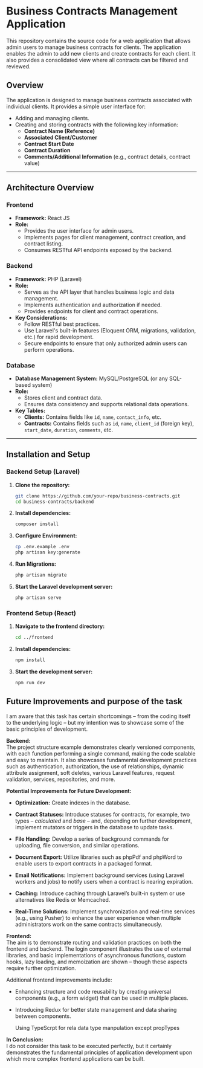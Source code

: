 # Business Contracts Management Application

This repository contains the source code for a web application that allows admin users to manage business contracts for clients. The application enables the admin to add new clients and create contracts for each client. It also provides a consolidated view where all contracts can be filtered and reviewed.


## Overview

The application is designed to manage business contracts associated with individual clients. It provides a simple user interface for:

- Adding and managing clients.
- Creating and storing contracts with the following key information:
  - **Contract Name (Reference)**
  - **Associated Client/Customer**
  - **Contract Start Date**
  - **Contract Duration**
  - **Comments/Additional Information** (e.g., contract details, contract value)

---
## Architecture Overview

### Frontend

- **Framework:** React JS
- **Role:**
  - Provides the user interface for admin users.
  - Implements pages for client management, contract creation, and contract listing.
  - Consumes RESTful API endpoints exposed by the backend.

### Backend

- **Framework:** PHP (Laravel)
- **Role:**
  - Serves as the API layer that handles business logic and data management.
  - Implements authentication and authorization if needed.
  - Provides endpoints for client and contract operations.
- **Key Considerations:**
  - Follow RESTful best practices.
  - Use Laravel's built-in features (Eloquent ORM, migrations, validation, etc.) for rapid development.
  - Secure endpoints to ensure that only authorized admin users can perform operations.

### Database

- **Database Management System:** MySQL/PostgreSQL (or any SQL-based system)
- **Role:**
  - Stores client and contract data.
  - Ensures data consistency and supports relational data operations.
- **Key Tables:**
  - **Clients:** Contains fields like `id`, `name`, `contact_info`, etc.
  - **Contracts:** Contains fields such as `id`, `name`, `client_id` (foreign key), `start_date`, `duration`, `comments`, etc.
---
## Installation and Setup

### Backend Setup (Laravel)

1. **Clone the repository:**
   ```bash
   git clone https://github.com/your-repo/business-contracts.git
   cd business-contracts/backend
   ```

2. **Install dependencies:**
   ```bash
   composer install
   ```

3. **Configure Environment:**
   ```bash
   cp .env.example .env
   php artisan key:generate
   ```

4. **Run Migrations:**
   ```bash
   php artisan migrate
   ```

5. **Start the Laravel development server:**
   ```bash
   php artisan serve
   ```

### Frontend Setup (React)

1. **Navigate to the frontend directory:**
   ```bash
   cd ../frontend
   ```

2. **Install dependencies:**
   ```bash
   npm install
   ```

3. **Start the development server:**
   ```bash
   npm run dev
   ```


## Future Improvements and purpose of the task
I am aware that this task has certain shortcomings – from the coding itself to the underlying logic – but my intention was to showcase some of the basic principles of development.

**Backend:**  
The project structure example demonstrates clearly versioned components, with each function performing a single command, making the code scalable and easy to maintain. It also showcases fundamental development practices such as authentication, authorization, the use of relationships, dynamic attribute assignment, soft deletes, various Laravel features, request validation, services, repositories, and more.

**Potential Improvements for Future Development:**

- **Optimization:** Create indexes in the database.

- **Contract Statuses:** Introduce statuses for contracts, for example, two types – *calculated* and *base* – and, depending on further development, implement mutators or triggers in the database to update tasks.

- **File Handling:** Develop a series of background commands for uploading, file conversion, and similar operations.

- **Document Export:** Utilize libraries such as phpPdf and phpWord to enable users to export contracts in a packaged format.

- **Email Notifications:** Implement background services (using Laravel workers and jobs) to notify users when a contract is nearing expiration.

- **Caching:** Introduce caching through Laravel’s built-in system or use alternatives like Redis or Memcached.

- **Real-Time Solutions:** Implement synchronization and real-time services (e.g., using Pusher) to enhance the user experience when multiple administrators work on the same contracts simultaneously.

**Frontend:**  
The aim is to demonstrate routing and validation practices on both the frontend and backend. The login component illustrates the use of external libraries, and basic implementations of asynchronous functions, custom hooks, lazy loading, and memoization are shown – though these aspects require further optimization.

Additional frontend improvements include:

- Enhancing structure and code reusability by creating universal components (e.g., a form widget) that can be used in multiple places.

- Introducing Redux for better state management and data sharing between components.

  Using TypeScrpt for rela data type manpulation except propTypes

**In Conclusion:**  
I do not consider this task to be executed perfectly, but it certainly demonstrates the fundamental principles of application development upon which more complex frontend applications can be built.








